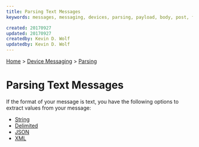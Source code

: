 ```yaml
---
title: Parsing Text Messages
keywords: messages, messaging, devices, parsing, payload, body, post, form, text, http, rest

created: 20170927
updated: 20170927
createdby: Kevin D. Wolf
updatedby: Kevin D. Wolf
---
```

[Home](../../Index.md) > [Device Messaging](../Index.md) > [Parsing](Index.md)

# Parsing Text Messages

If the format of your message is text, you have the following options to extract values from your message:

* [String](ParsingStringMessage.md)
* [Delimited](ParsingDelimitedMessage.md)
* [JSON](ParsingJsonMessage.md)
* [XML](ParsingXmlMessage.md)
